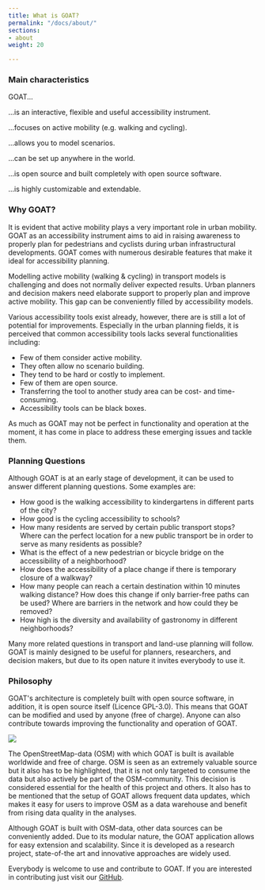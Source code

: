 ```yaml
---
title: What is GOAT?
permalink: "/docs/about/"
sections:
- about
weight: 20

---
```

### Main characteristics

GOAT...

...is an interactive, flexible and useful accessibility instrument.

...focuses on active mobility (e.g. walking and cycling).

...allows you to model scenarios.

...can be set up anywhere in the world.

...is open source and built completely with open source software.

...is highly customizable and extendable.

### Why GOAT?

It is evident that active mobility plays a very important role in urban mobility. GOAT as an accessibility instrument aims to aid in raising awareness to properly plan for pedestrians and cyclists during urban infrastructural developments. GOAT comes with numerous desirable features that make it ideal for accessibility planning.

Modelling active mobility (walking & cycling) in transport models is challenging and does not normally deliver expected results. Urban planners and decision makers need elaborate support to properly plan and improve active mobility. This gap can be conveniently filled by accessibility models.

Various accessibility tools exist already, however, there are is still a lot of potential for improvements. Especially in the urban planning fields, it is perceived that common accessibility tools lacks several functionalities including:

* Few of them consider active mobility.
* They often allow no scenario building.
* They tend to be hard or costly to implement.
* Few of them are open source.
* Transferring the tool to another study area can be cost- and time-consuming.
* Accessibility tools can be black boxes.

As much as GOAT may not be perfect in functionality and operation at the moment, it has come in place to address these emerging issues and tackle them.

### Planning Questions

Although GOAT is at an early stage of development, it can be used to answer different planning questions. Some examples are:

* How good is the walking accessibility to kindergartens in different parts of the city?
* How good is the cycling accessibility to schools?
* How many residents are served by certain public transport stops? Where can the perfect location for a new public transport be in order to serve as many residents as possible?
* What is the effect of a new pedestrian or bicycle bridge on the accessibility of a neighborhood?
* How does the accessibility of a place change if there is temporary closure of a walkway?
* How many people can reach a certain destination within 10 minutes walking distance? How does this change if only barrier-free paths can be used? Where are barriers in the network and how could they be removed?
* How high is the diversity and availability of gastronomy in different neighborhoods?

Many more related questions in transport and land-use planning will follow. GOAT is mainly designed to be useful for planners, researchers, and decision makers, but due to its open nature it invites everybody to use it.

### Philosophy

GOAT's architecture is completely built with open source software, in addition, it is open source itself (Licence GPL-3.0). This means that GOAT can be modified and used by anyone (free of charge). Anyone can also contribute towards improving the functionality and operation of GOAT.

![](/images/docs/about/love_osm_os.webp)

The OpenStreetMap-data (OSM) with which GOAT is built is available worldwide and free of charge. OSM is seen as an extremely valuable source but it also has to be highlighted, that it is not only targeted to consume the data but also actively be part of the OSM-community. This decision is considered essential for the health of this project and others. It also has to be mentioned that the setup of GOAT allows frequent data updates, which makes it easy for users to improve OSM as a data warehouse and benefit from rising data quality in the analyses.

Although GOAT is built with OSM-data, other data sources can be conveniently added. Due to its modular nature, the GOAT application allows for easy extension and scalability. Since it is developed as a research project, state-of-the art and innovative approaches are widely used.

Everybody is welcome to use and contribute to GOAT. If you are interested in contributing just visit our [GitHub](https://github.com/goat-community/goat).